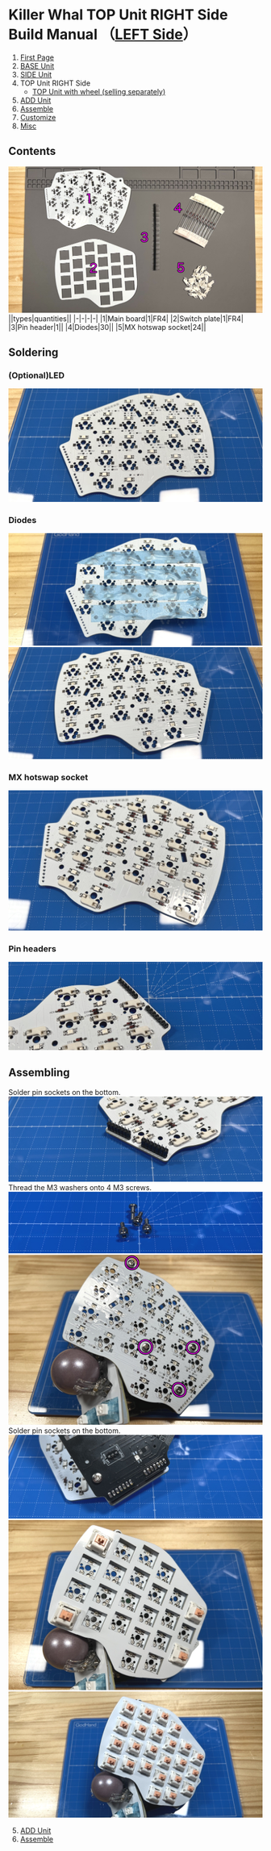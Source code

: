# Killer Whal TOP Unit RIGHT Side Build Manual （[LEFT Side](../leftside/4_TOP.md)）

1. [First Page](../README_EN.md)
2. [BASE Unit](../rightside/2_BASE.md)
3. [SIDE Unit](../rightside/3_SIDE_TRACKBALL.md)
4. TOP Unit RIGHT Side
   - [TOP Unit with wheel (selling separately)](../rightside/4_TOP_WHEEL.md)
5. [ADD Unit](../rightside/5_ADD.md)
6. [Assemble](../rightside/6_ASSEMBLE.md)
7. [Customize](../rightside/7_CUSTOM.md)
8. [Misc](../rightside/8_MISC.md)

## Contents
![](../img/top/IMG_5610.jpg)    
||types|quantities||
|-|-|-|-|
|1|Main board|1|FR4|
|2|Switch plate|1|FR4|
|3|Pin header|1||
|4|Diodes|30||
|5|MX hotswap socket|24||


## Soldering
### (Optional)LED 
![](../img/top/IMG_5611.jpg)  


### Diodes 
![](../img/top/IMG_6175.jpg)  
![](../img/top/IMG_5616.jpg)  

### MX hotswap socket
![](../img/top/IMG_5619.jpg)  

### Pin headers
![](../img/top/IMG_5625.jpg)  

## Assembling

Solder pin sockets on the bottom.
![](../img/top/IMG_5634.jpg)  
Thread the M3 washers onto 4 M3 screws. 
![](../img/top/IMG_5631.jpg)  
![](../img/top/IMG_5639.jpg)  
Solder pin sockets on the bottom.
![](../img/top/IMG_5641.jpg)  
![](../img/top/IMG_5645.jpg)  
![](../img/top/IMG_5889.jpg)  



5. [ADD Unit](../rightside/5_ADD.md)
6. [Assemble](../rightside/6_ASSEMBLE.md)
